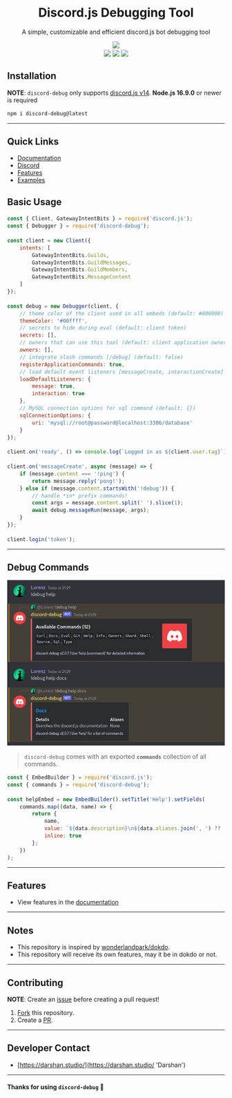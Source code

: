 <div align="center">
    <h1>Discord.js Debugging Tool</h1>
    <p>A simple, customizable and efficient discord.js bot debugging tool</p>
    <a href="https://nodei.co/npm/discord-debug/">
        <img src="https://nodei.co/npm/discord-debug.png?compact=true">
    </a>
    <div>
        <img src="https://img.shields.io/npm/v/discord-debug?style=for-the-badge&color=00bb88">
        <img src="https://img.shields.io/npm/dw/discord-debug?style=for-the-badge&color=6666ff">
        <img src="https://img.shields.io/npm/l/discord-debug?style=for-the-badge&color=ff6666">
    </div>
</div>

## Installation

**NOTE**: `discord-debug` only supports [discord.js v14](https://www.npmjs.com/package/discord.js/v/14.11.0 'djs v14').
**Node.js 16.9.0** or newer is required

```bash
npm i discord-debug@latest
```

---

## Quick Links

-   [Documentation](https://lxrnz.gitbook.io/discord-debug/ 'Documentation')
-   [Discord](https://dsc.gg/lorenz/ 'Discord')
-   [Features](https://lxrnz.gitbook.io/discord-debug/commands/info)
-   [Examples](https://github.com/Dqrshan/discord-debug/tree/master/examples)

## Basic Usage

```js
const { Client, GatewayIntentBits } = require('discord.js');
const { Debugger } = require('discord-debug');

const client = new Client({
    intents: [
        GatewayIntentBits.Guilds,
        GatewayIntentBits.GuildMessages,
        GatewayIntentBits.GuildMembers,
        GatewayIntentBits.MessageContent
    ]
});

const debug = new Debugger(client, {
    // theme color of the client used in all embeds (default: #000000)
    themeColor: '#00ffff',
    // secrets to hide during eval (default: client token)
    secrets: [],
    // owners that can use this tool (default: client application owner(s))
    owners: [],
    // integrate slash commands [/debug] (default: false)
    registerApplicationCommands: true,
    // load default event listeners [messageCreate, interactionCreate] (default: *see below*)
    loadDefaultListeners: {
        message: true,
        interaction: true
    },
    // MySQL connection options for sql command (default: {})
    sqlConnectionOptions: {
        uri: 'mysql://root@password@localhost:3306/database'
    }
});

client.on('ready', () => console.log(`Logged in as ${client.user.tag}`));

client.on('messageCreate', async (message) => {
    if (message.content === '!ping') {
        return message.reply('pong!');
    } else if (message.content.startsWith('!debug')) {
        // handle *in* prefix commands!
        const args = message.content.split(' ').slice(1);
        await debug.messageRun(message, args);
    }
});

client.login('token');
```

---

## Debug Commands

![help](assets/help.png)

> `discord-debug` comes with an exported **`commands`** collection of all commands.

```js
const { EmbedBuilder } = require('discord.js');
const { commands } = require('discord-debug');

const helpEmbed = new EmbedBuilder().setTitle('Help').setFields(
    commands.map((data, name) => {
        return {
            name,
            value: `${data.description}\n${data.aliases.join(', ') ?? ''}`,
            inline: true
        };
    })
);
```

---

## Features

-   View features in the [documentation](https://lxrnz.gitbook.io/discord-debug/commands/info 'Features')

---

## Notes

-   This repository is inspired by [wonderlandpark/dokdo](https://github.com/wonderlandpark/dokdo).
-   This repository will receive its own features, may it be in dokdo or not.

---

## Contributing

**NOTE**: Create an [issue](https://github.com/Dqrshan/discord-debug/issues 'discord-debug/issues') before creating a pull request!

1. [Fork](https://github.com/Dqrshan/discord-debug/fork 'discord-debug/fork') this repository.
2. Create a [PR](https://github.com/Dqrshan/discord-debug/pulls 'discord-debug/pulls').

---

## Developer Contact

-   [https://darshan.studio/](https://darshan.studio/ 'Darshan')

---

#### Thanks for using `discord-debug` 💓
